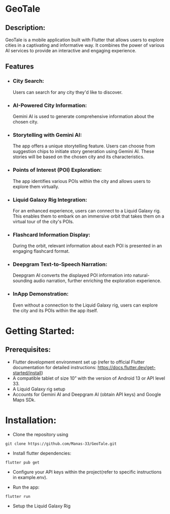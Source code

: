 # GeoTale


## Description:

GeoTale is a mobile application built with Flutter that allows users to explore cities in a captivating and informative way. It combines the power of various AI services to provide an interactive and engaging experience.

## Features
 - ### City Search: 
   Users can search for any city they'd like to discover.

 - ### AI-Powered City Information: 
   Gemini AI is used to generate comprehensive information about the chosen city.
 - ### Storytelling with Gemini AI: 
   The app offers a unique storytelling feature. Users can choose from suggestion chips to initiate story generation using Gemini AI. These stories will be based on the chosen city and its characteristics.
 - ### Points of Interest (POI) Exploration: 
   The app identifies various POIs within the city and allows users to explore them virtually.

 - ### Liquid Galaxy Rig Integration: 
   For an enhanced experience, users can connect to a Liquid Galaxy rig. This enables them to embark on an immersive orbit that takes them on a virtual tour of the city's POIs.

 - ### Flashcard Information Display: 
   During the orbit, relevant information about each POI is presented in an engaging flashcard format.

 - ### Deepgram Text-to-Speech Narration: 
   Deepgram AI converts the displayed POI information into natural-sounding audio narration, further enriching the exploration experience.


 - ### InApp Demonstration: 
   Even without a connection to the Liquid Galaxy rig, users can explore the city and its POIs within the app itself.


# Getting Started:

## Prerequisites:

 - Flutter development environment set up (refer to official Flutter documentation for detailed instructions: https://docs.flutter.dev/get-started/install)
 - A compatible tablet of size 10” with the version of Android 13 or API level 33.
 - A Liquid Galaxy rig setup
 - Accounts for Gemini AI and Deepgram AI (obtain API keys) and Google Maps SDk.

# Installation:

- Clone the repository using 
```
git clone https://github.com/Manas-33/GeoTale.git
``` 
- Install flutter dependencies:
```
flutter pub get
```
- Configure your API keys within the project(refer to specific instructions in example.env).

- Run the app:
```
flutter run
```
- Setup the Liquid Galaxy Rig
